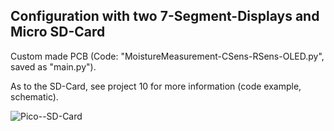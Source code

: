 ## Configuration with two 7-Segment-Displays and Micro SD-Card

Custom made PCB (Code: "MoistureMeasurement-CSens-RSens-OLED.py", saved as "main.py"). 

As to the SD-Card, see project 10 for more information (code example, schematic).

![Pico--SD-Card](https://github.com/Florian-Wilhelm/Raspberry-Pi/assets/77980708/10ef905c-a06a-4749-8ee7-7e512b166b9d)
